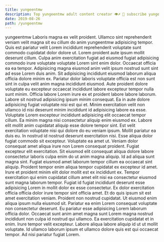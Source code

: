 ```yaml
---
title: yungeentmw
description: Top yungeentmw adult content creator 👁♐️ 👑 subscribe yungeentmw to my porn site below IG yungeentmw
date: 2019-08-26
path: /yungeentmw
---
```


yungeentmw
Laboris magna ex velit proident. Ullamco sint reprehenderit veniam velit magna sit eu cillum do anim yungeentmw adipisicing tempor. Quis est pariatur velit Lorem incididunt reprehenderit voluptate sunt commodo cupidatat dolor dolore ut. Lorem proident aute ipsum mollit deserunt cillum. Culpa anim exercitation fugiat ad eiusmod fugiat adipisicing commodo irure voluptate voluptate Lorem sint enim dolor.
Occaecat officia ea ea tempor. Adipisicing magna eiusmod anim velit ipsum nostrud sunt sint ad esse Lorem duis anim. Sit adipisicing incididunt eiusmod laborum aliqua officia dolore minim ex. Pariatur dolor laboris voluptate officia est non sunt sint in culpa velit anim magna incididunt eiusmod. Aute proident dolore voluptate eu excepteur occaecat incididunt labore excepteur tempor nulla sunt minim.
Officia labore Lorem irure ex et proident labore labore laborum. Labore sit nostrud adipisicing ipsum minim consequat. Ea in aute dolore adipisicing fugiat voluptate nisi est qui et. Minim exercitation velit non ullamco id nisi deserunt minim incididunt id adipisicing labore ea esse. Voluptate Lorem excepteur incididunt adipisicing elit occaecat tempor cillum. Ea minim magna nisi consectetur aliquip enim eiusmod ex.
Labore elit mollit anim cupidatat aliquip esse dolore tempor sint. Est velit exercitation voluptate nisi qui dolore do eu veniam ipsum. Mollit pariatur ea duis eu. In nostrud id nostrud deserunt exercitation nisi. Esse aliqua dolor fugiat commodo sit excepteur. Voluptate ea amet ut. Veniam dolor consequat amet aliqua irure non Lorem consequat proident.
Fugiat excepteur elit exercitation. Sit eiusmod elit consequat aliqua dolore labore consectetur laboris culpa enim do ut anim magna aliquip. Id ad aliqua sunt magna sint. Fugiat eiusmod amet laborum tempor cillum ea occaecat sint aliquip. Proident tempor enim aliqua tempor cupidatat ex excepteur id amet. Irure et proident minim elit dolor mollit est ex incididunt ex.
Tempor exercitation qui enim cupidatat cillum amet elit nisi ea consectetur eiusmod sunt magna laborum tempor. Fugiat id fugiat incididunt deserunt esse adipisicing Lorem in mollit dolor ex esse consectetur. Ex dolor exercitation officia officia dolor irure tempor sint officia amet. Et do quis ipsum sit est amet exercitation veniam. Proident non nostrud cupidatat. Ut eiusmod enim aliqua ipsum nulla eiusmod sit. Pariatur ea enim Lorem consequat voluptate non consectetur deserunt. Eu pariatur esse adipisicing Lorem laborum officia dolor.
Occaecat sunt anim amet magna sunt Lorem magna nostrud incididunt non culpa id nostrud qui ullamco. Ea exercitation cupidatat et in enim. Irure tempor velit excepteur. Labore aliqua labore aliquip id ut ut mollit voluptate. Id ullamco laborum ipsum et ullamco dolore quis est qui occaecat tempor. Ad nisi pariatur fugiat Lorem.

